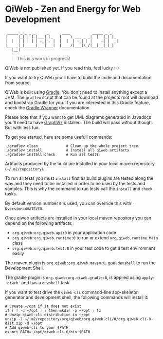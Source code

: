 # QiWeb - Zen and Energy for Web Development

     _____ _ _ _ _     _      ____          _____ _ _
    |     |_| | | |___| |_   |    \ ___ _ _|  |  |_| |_
    |  |  | | | | | -_| . |  |  |  | -_| | |    -| |  _|
    |__  _|_|_____|___|___|  |____/|___|\_/|__|__|_|_|
       |__|

> This is a work in progress!

QiWeb is not published yet. If you read this, feel lucky :-)

If you want to try QiWeb you'll have to build the code and documentation from source.

QiWeb is built using [Gradle](http://www.gradle.org/).
You don't need to install anything except a JVM.
The `gradlew` script that can be found at the projects root will download and bootstrap Gradle for you.
If you are interested in this Gradle feature, check the
[Gradle Wrapper](http://www.gradle.org/docs/current/userguide/gradle_wrapper.html) documentation.

Please note that if you want to get UML diagrams generated in Javadocs you'll need to have
[GraphViz](http://www.graphviz.org/) installed.
The build will pass without though.
But with less fun.

To get you started, here are some usefull commands:

    ./gradlew clean             # Clean up the whole project tree
    ./gradlew install           # Install all qiweb artifacts
    ./gradlew install check     # Run all tests

Artifacts produced by the build are installed in your local maven repository (`~/.m2/repository`).

To run all tests you must `install` first as build plugins are tested along the way and they need to be installed in
order to be used by the tests and samples.
This is why the command to run tests call the `install` and `check` tasks.

By default version number `0` is used, you can override this with `-Dversion=WHATEVER`.

Once qiweb artifacts are installed in your local maven repository you can depend on the following artifacts:

- `org.qiweb:org.qiweb.api:0` in your application code
- `org.qiweb:org.qiweb.runtime:0` to run or extend `org.qiweb.runtime.Main` class
- `org.qiweb:org.qiweb.test:0` in your test code to get a test environment easily

The maven plugin is `org.qiweb:org.qiweb.maven:0`, goal `devshell` to run the Development Shell.

The gradle plugin is `org.qiweb:org.qiweb.gradle:0`, is applied using `apply: 'qiweb'` and has a `devshell` task.

If you want to test drive the `qiweb-cli` command-line app-skeleton generator and development shell, the following
commands will install it:

    # Create ~/opt if it does not exist
    if [ ! -d ~/opt ] ; then mkdir -p ~/opt ; fi
    # Unzip qiweb-cli distribution in ~/opt
    unzip -l ~/.m2/repository/org/qiweb/org.qiweb.cli/0/org.qiweb.cli-0-dist.zip -d ~/opt
    # Add qiweb-cli to your $PATH
    export PATH=~/opt/qiweb-cli-0/bin:$PATH
